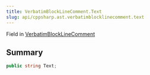 ```yaml
---
title: VerbatimBlockLineComment.Text
slug: api/cppsharp.ast.verbatimblocklinecomment.text
---
```

Field in [VerbatimBlockLineComment](/api/cppsharp/ast/verbatimblocklinecomment)

## Summary



```csharp
public string Text;
```


